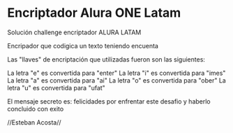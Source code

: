 <h1>Encriptador Alura ONE Latam</h1>

Solución challenge encriptador ALURA LATAM

Encripador que codigica un texto teniendo encuenta 

Las "llaves" de encriptación que utilizadas fueron son las siguientes:

La letra "e" es convertida para "enter"
La letra "i" es convertida para "imes"
La letra "a" es convertida para "ai"
La letra "o" es convertida para "ober"
La letra "u" es convertida para "ufat"


El mensaje secreto es:
felicidades por enfrentar este desafio y haberlo concluido con exito


//Esteban Acosta//
